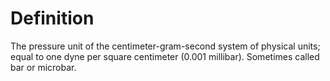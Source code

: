 # Definition

The pressure unit of the centimeter-gram-second system of physical
units; equal to one dyne per square centimeter (0.001 millibar).
Sometimes called bar or microbar.
